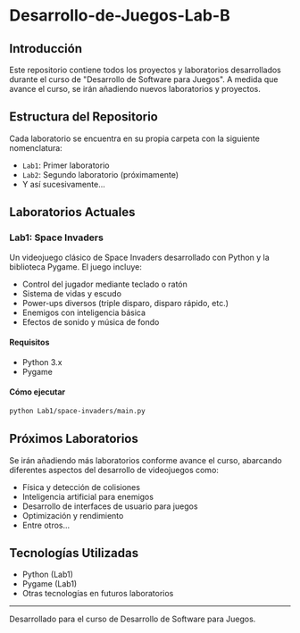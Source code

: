# Desarrollo-de-Juegos-Lab-B

## Introducción

Este repositorio contiene todos los proyectos y laboratorios desarrollados durante el curso de "Desarrollo de Software para Juegos". A medida que avance el curso, se irán añadiendo nuevos laboratorios y proyectos.

## Estructura del Repositorio

Cada laboratorio se encuentra en su propia carpeta con la siguiente nomenclatura:

- `Lab1`: Primer laboratorio
- `Lab2`: Segundo laboratorio (próximamente)
- Y así sucesivamente...

## Laboratorios Actuales

### Lab1: Space Invaders

Un videojuego clásico de Space Invaders desarrollado con Python y la biblioteca Pygame. El juego incluye:

- Control del jugador mediante teclado o ratón
- Sistema de vidas y escudo
- Power-ups diversos (triple disparo, disparo rápido, etc.)
- Enemigos con inteligencia básica
- Efectos de sonido y música de fondo

#### Requisitos

- Python 3.x
- Pygame

#### Cómo ejecutar

```bash
python Lab1/space-invaders/main.py
```

## Próximos Laboratorios

Se irán añadiendo más laboratorios conforme avance el curso, abarcando diferentes aspectos del desarrollo de videojuegos como:

- Física y detección de colisiones
- Inteligencia artificial para enemigos
- Desarrollo de interfaces de usuario para juegos
- Optimización y rendimiento
- Entre otros...

## Tecnologías Utilizadas

- Python (Lab1)
- Pygame (Lab1)
- Otras tecnologías en futuros laboratorios

---

Desarrollado para el curso de Desarrollo de Software para Juegos.